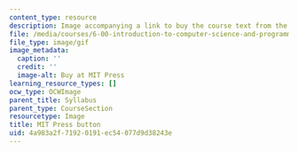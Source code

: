 ```yaml
---
content_type: resource
description: Image accompanying a link to buy the course text from the MIT Press.
file: /media/courses/6-00-introduction-to-computer-science-and-programming-fall-2008/4a983a2f71920191ec54077d9d38243e_mp_logo.gif
file_type: image/gif
image_metadata:
  caption: ''
  credit: ''
  image-alt: Buy at MIT Press
learning_resource_types: []
ocw_type: OCWImage
parent_title: Syllabus
parent_type: CourseSection
resourcetype: Image
title: MIT Press button
uid: 4a983a2f-7192-0191-ec54-077d9d38243e
---
```

